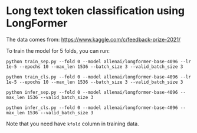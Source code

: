 # Long text token classification using LongFormer

The data comes from: https://www.kaggle.com/c/feedback-prize-2021/

To train the model for 5 folds, you can run:

    python train_sep.py --fold 0 --model allenai/longformer-base-4096 --lr 1e-5 --epochs 10 --max_len 1536 --batch_size 3 --valid_batch_size 3

    python train_cls.py --fold 0 --model allenai/longformer-base-4096 --lr 1e-5 --epochs 10 --max_len 1536 --batch_size 3 --valid_batch_size 3

    python infer_sep.py --fold 0 --model allenai/longformer-base-4096 --max_len 1536 --valid_batch_size 3

    python infer_cls.py --fold 0 --model allenai/longformer-base-4096 --max_len 1536 --valid_batch_size 3

Note that you need have `kfold` column in training data.
